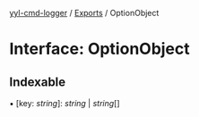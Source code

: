 [yyl-cmd-logger](../README.md) / [Exports](../modules.md) / OptionObject

# Interface: OptionObject

## Indexable

▪ [key: *string*]: *string* \| *string*[]

